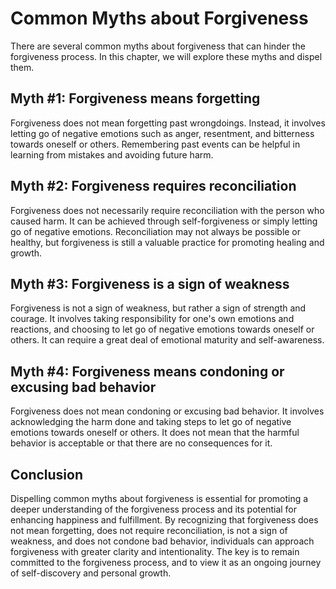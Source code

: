 # Common Myths about Forgiveness

There are several common myths about forgiveness that can hinder the forgiveness process. In this chapter, we will explore these myths and dispel them.

Myth #1: Forgiveness means forgetting
-------------------------------------

Forgiveness does not mean forgetting past wrongdoings. Instead, it involves letting go of negative emotions such as anger, resentment, and bitterness towards oneself or others. Remembering past events can be helpful in learning from mistakes and avoiding future harm.

Myth #2: Forgiveness requires reconciliation
--------------------------------------------

Forgiveness does not necessarily require reconciliation with the person who caused harm. It can be achieved through self-forgiveness or simply letting go of negative emotions. Reconciliation may not always be possible or healthy, but forgiveness is still a valuable practice for promoting healing and growth.

Myth #3: Forgiveness is a sign of weakness
------------------------------------------

Forgiveness is not a sign of weakness, but rather a sign of strength and courage. It involves taking responsibility for one's own emotions and reactions, and choosing to let go of negative emotions towards oneself or others. It can require a great deal of emotional maturity and self-awareness.

Myth #4: Forgiveness means condoning or excusing bad behavior
-------------------------------------------------------------

Forgiveness does not mean condoning or excusing bad behavior. It involves acknowledging the harm done and taking steps to let go of negative emotions towards oneself or others. It does not mean that the harmful behavior is acceptable or that there are no consequences for it.

Conclusion
----------

Dispelling common myths about forgiveness is essential for promoting a deeper understanding of the forgiveness process and its potential for enhancing happiness and fulfillment. By recognizing that forgiveness does not mean forgetting, does not require reconciliation, is not a sign of weakness, and does not condone bad behavior, individuals can approach forgiveness with greater clarity and intentionality. The key is to remain committed to the forgiveness process, and to view it as an ongoing journey of self-discovery and personal growth.
